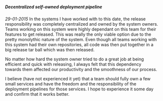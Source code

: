 ##### Decentralized self-owned deployment pipeline
*29-01-2015* In the systems I have worked with to this date, the release responsibility was completely centralized and owned by the system owners. Teams working on this system were highly dependant on this team for their features to get released. This was really the only viable option due to the pretty monolythic nature of the system. Even though all teams working with this system had their own repositories, all code was then put together in a big release tar ball which was then released.

No matter how hard the system owner tried to do a great job at being efficient and quick with releasing, I always felt that this dependency towards them affected our productivity and the smoothness of our process.

I believe (have not experienced it yet) that a team should fully own a few small services and have the freedom and the responsibility of the deployment pipelines for those services. I hope to experience it some day and confirm that it works better.